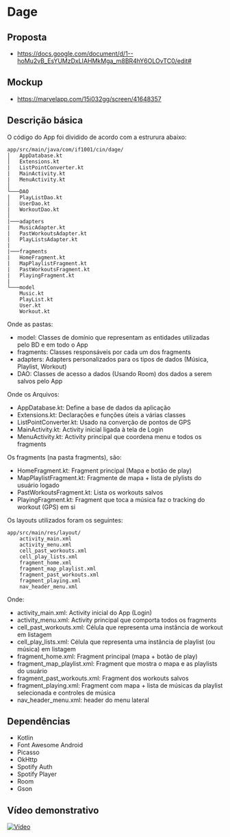 # Dage

## Proposta
- https://docs.google.com/document/d/1--hoMu2vB_EsYUMzDxLIAHMkMga_m8BR4hY6OLOvTC0/edit#

## Mockup
- https://marvelapp.com/15i032gg/screen/41648357

## Descrição básica

O código do App foi dividido de acordo com a estrurura abaixo:

```
app/src/main/java/com/if1001/cin/dage/
│   AppDatabase.kt
│   Extensions.kt
|   ListPointConverter.kt
|   MainActivity.kt
|   MenuActivity.kt    
│
└───DAO
│   PlayListDao.kt
│   UserDao.kt
|   WorkoutDao.kt    
│   
|───adapters
|   MusicAdapter.kt
|   PastWorkoutsAdapter.kt
|   PlayListsAdapter.kt    
|
|───fragments
|   HomeFragment.kt
|   MapPlaylistFragment.kt
|   PastWorkoutsFragment.kt
|   PlayingFragment.kt
|
└───model
    Music.kt
    PlayList.kt
    User.kt
    Workout.kt
```

Onde as pastas:

- model: Classes de domínio que representam as entidades utilizadas pelo BD e em todo o App
- fragments: Classes responsáveis por cada um dos fragments
- adapters: Adapters personalizados para os tipos de dados (Música, Playlist, Workout)
- DAO: Classes de acesso a dados (Usando Room) dos dados a serem salvos pelo App

Onde os Arquivos:

- AppDatabase.kt: Define a base de dados da aplicação
- Extensions.kt: Declarações e funções úteis a várias classes
- ListPointConverter.kt: Usado na converção de pontos de GPS
- MainActivity.kt: Activity inicial ligada à tela de Login
- MenuActivity.kt: Activity principal que coordena menu e todos os fragments

Os fragments (na pasta fragments), são:

- HomeFragment.kt: Fragment principal (Mapa e botão de play)
- MapPlaylistFragment.kt: Fragmente de mapa + lista de plylists do usuário logado
- PastWorkoutsFragment.kt: Lista os workouts salvos
- PlayingFragment.kt: Fragment que toca a música faz o tracking do workout (GPS) em si



Os layouts utilizados foram os seguintes:

```
app/src/main/res/layout/
    activity_main.xml
    activity_menu.xml
    cell_past_workouts.xml
    cell_play_lists.xml
    fragment_home.xml
    fragment_map_playlist.xml
    fragment_past_workouts.xml
    fragment_playing.xml
    nav_header_menu.xml    
```

Onde:

- activity_main.xml: Activity inicial do App (Login)
- activity_menu.xml: Activity principal que comporta todos os fragments
- cell_past_workouts.xml: Célula que representa uma instância de workout em listagem
- cell_play_lists.xml: Célula que representa uma instância de playlist (ou música) em listagem
- fragment_home.xml: Fragment principal (mapa + botão de play)
- fragment_map_playlist.xml: Fragment que mostra o mapa e as playlists do usuário
- fragment_past_workouts.xml: Fragment dos workouts salvos
- fragment_playing.xml: Fragment com mapa + lista de músicas da playlist selecionada e controles de música
- nav_header_menu.xml: header do menu lateral

## Dependências
- Kotlin
- Font Awesome Android
- Picasso
- OkHttp
- Spotify Auth
- Spotify Player
- Room
- Gson

## Vídeo demonstrativo

[![Vídeo](https://img.youtube.com/vi/FX3oEYrS2qg/0.jpg)](https://youtu.be/FX3oEYrS2qg)
